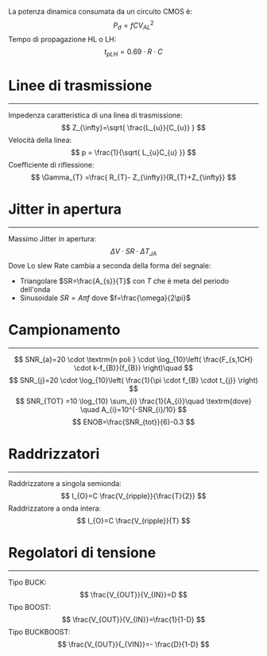 La potenza dinamica consumata da un circuito CMOS è:
$$
P_{d}=fCV_{AL}^2
$$
Tempo di propagazione HL o LH:
$$
t_{pLH}=0.69 \cdot R \cdot C
$$
# Linee di trasmissione
---
Impedenza caratteristica di una linea di trasmissione:
$$
Z_{\infty}=\sqrt{ \frac{L_{u}}{C_{u}} }
$$
Velocità della linea:
$$
p = \frac{1}{\sqrt{ L_{u}C_{u} }}
$$
Coefficiente di riflessione:
$$
\Gamma_{T} =\frac{ R_{T}- Z_{\infty}}{R_{T}+Z_{\infty}}
$$

# Jitter in apertura
---
Massimo Jitter in apertura:
$$
\Delta V \cdot SR \cdot \Delta T_{JA}
$$
Dove Lo slew Rate cambia a seconda della forma del segnale:
- Triangolare $SR=\frac{A_{s}}{T}$ con $T$ che è meta del periodo dell'onda
- Sinusoidale $SR=A\pi f$ dove $f=\frac{\omega}{2\pi}$ 

# Campionamento
---
$$
SNR_{a}=20 \cdot \textrm{n poli }  \cdot \log_{10}\left( \frac{F_{s,1CH} \cdot k-f_{B}}{f_{B}} \right)\quad  
$$
$$
SNR_{j}=20 \cdot \log_{10}\left( \frac{1}{\pi \cdot f_{B} \cdot t_{j}} \right)
$$
$$
SNR_{TOT} =10 \log_{10} \sum_{i} \frac{1}{A_{i}}\quad \textrm{dove} \quad  A_{i}=10^{-SNR_{i}/10}
$$
$$
ENOB=\frac{SNR_{tot}}{6}-0.3
$$

# Raddrizzatori
---
Raddrizzatore a singola semionda:
$$
I_{O}=C \frac{V_{ripple}}{\frac{T}{2}}
$$
Raddrizzatore a onda intera:
$$
I_{O}=C \frac{V_{ripple}}{T}
$$

# Regolatori di tensione
---
Tipo BUCK:
$$
\frac{V_{OUT}}{V_{IN}}=D
$$
Tipo BOOST:
$$
\frac{V_{OUT}}{V_{IN}}=\frac{1}{1-D}
$$
Tipo BUCKBOOST:
$$
\frac{V_{OUT}}{_{VIN}}=- \frac{D}{1-D}
$$
# 